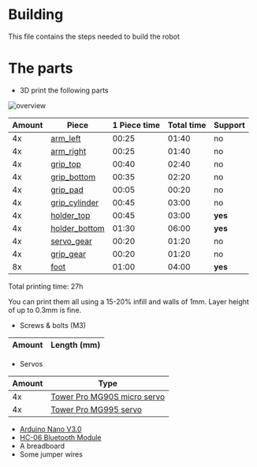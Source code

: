 # Building
This file contains the steps needed to build the robot

# The parts

* 3D print the following parts

![overview](https://raw.githubusercontent.com/twinone/rubik-robot/master/scad/overview.png)

Amount | Piece | 1 Piece time | Total time | Support
--- | --- | --- | --- | ---
4x | [arm_left](https://github.com/twinone/rubik-robot/blob/master/scad/build/arm_left.stl) | 00:25 | 01:40 | no
4x | [arm_right](https://github.com/twinone/rubik-robot/blob/master/scad/build/arm_right.stl) | 00:25 | 01:40 | no
4x | [grip_top](https://github.com/twinone/rubik-robot/blob/master/scad/build/grip_top.stl) | 00:40 | 02:40 | no
4x | [grip_bottom](https://github.com/twinone/rubik-robot/blob/master/scad/build/grip_bottom.stl) | 00:35 | 02:20 | no
4x | [grip_pad](https://github.com/twinone/rubik-robot/blob/master/scad/build/grip_pad.stl) | 00:05 | 00:20 | no
4x | [grip_cylinder](https://github.com/twinone/rubik-robot/blob/master/scad/build/grip_cylinder.stl) | 00:45 | 03:00 | no
4x | [holder_top](https://github.com/twinone/rubik-robot/blob/master/scad/build/holder_top.stl) | 00:45 | 03:00 | **yes**
4x | [holder_bottom](https://github.com/twinone/rubik-robot/blob/master/scad/build/holder_bottom.stl) | 01:30 | 06:00 | **yes**
4x | [servo_gear](https://github.com/twinone/rubik-robot/blob/master/scad/build/servo_gear.stl) | 00:20 | 01:20 | no
4x | [grip_gear](https://github.com/twinone/rubik-robot/blob/master/scad/build/grip_gear.stl) | 00:20 | 01:20 | no
8x | [foot](https://github.com/twinone/rubik-robot/blob/master/scad/build/foot.stl) | 01:00 | 04:00 | **yes**

Total printing time: 27h

You can print them all using a 15-20% infill and walls of 1mm. Layer height of up to 0.3mm is fine.

* Screws & bolts (M3)

Amount | Length (mm)
--- | ---

* Servos

Amount | Type
--- | ---
4x | [Tower Pro MG90S micro servo](http://www.aliexpress.com/item/New-MG90S-Gear-Metal-Servo-Micro-Servo-For-Boat-Car-Plane-Helicopter/32627521737.html)
4x | [Tower Pro MG995 servo](http://www.aliexpress.com/item/Towerpro-Servos-Digital-MG995-Servo-Metal-Gear-for-Arduino-Board-DIY-Smart-Vehicle-Helicopter-Airplane-Aeroplane/32465724289.html?spm=2114.01010208.3.20.8k8Rny&ws_ab_test=searchweb201556_0,searchweb201602_1_10037_10017_507_10032_401,searchweb201603_6&btsid=a9de8b50-e2ea-4e2f-8265-d85bdd6a58ad)

* [Arduino Nano V3.0](http://www.aliexpress.com/item/Nano-CH340-ATmega328P-MicroUSB-Compatible-for-Arduino-Nano-V3/32572612009.html?spm=2114.01010208.3.1.kR0wPs&ws_ab_test=searchweb201556_0,searchweb201602_1_10037_10017_507_10032_401,searchweb201603_6&btsid=996c5237-8b2a-4063-bbd8-3e84b59453f0)
* [HC-06 Bluetooth Module](http://www.aliexpress.com/item/Free-shipping-HC06-HC-06-Wireless-Serial-4-Pin-Bluetooth-RF-Transceiver-Module-RS232-TTL-for/32446248487.html?spm=2114.01010208.3.1.6oaKXn&ws_ab_test=searchweb201556_0,searchweb201602_1_10037_10017_507_10032_401,searchweb201603_6&btsid=b3f8c97e-f215-4245-b35a-6c0416e155e0)
* A breadboard
* Some jumper wires

